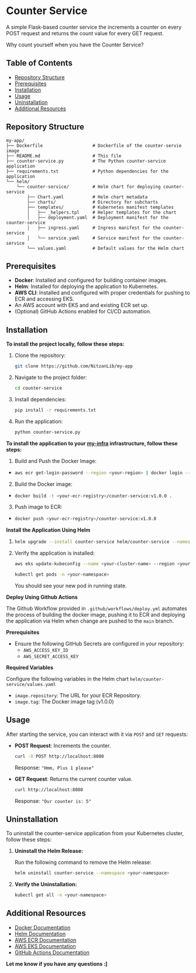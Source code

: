 # Counter Service
A simple Flask-based counter service the increments a counter on every POST request and returns the count value for every GET request.

Why count yourself when you have the Counter Service?

## Table of Contents

- [Repository Structure](#repository-structure)
- [Prerequisites](#prerequisites)
- [Installation](#installation)
- [Usage](#usage)
- [Uninstallation](#uninstallation)
- [Additional Resources](additional-resources)

## Repository Structure

```
my-app/
├── Dockerfile                   # Dockerfile of the counter-servie image
├── README.md                    # This file
├── counter-service.py           # The Python counter-service application
├── requirements.txt             # Python dependencies for the application
└── helm/
    └── counter-service/         # Helm chart for deploying counter-service
        ├── Chart.yaml           # Helm chart metadata
        ├── charts/              # Directory for subcharts
        ├── templates/           # Kubernetes manifest templates
        │   ├── _helpers.tpl     # Helper templates for the chart
        │   ├── deployment.yaml  # Deployment manifest for the counter-service
        │   ├── ingress.yaml     # Ingress manifest for the counter-service
        │   └── service.yaml     # Service manifest for the counter-service
        └── values.yaml          # Default values for the Helm chart
```

## Prerequisites

- **Docker**: Installed and configured for building container images.
- **Helm**: Installed for deploying the application to Kubernetes.
- **AWS CLI**: Installed and configured with proper credentials for pushing to ECR and accessing EKS.
- An AWS account with EKS and and existing ECR set up.
- (Optional) GitHub Actions enabled for CI/CD automation.

## Installation

**To install the project locally, follow these steps:**

1. Clone the repository:
   ```bash
   git clone https://github.com/NitzanLib/my-app
   ```
2. Navigate to the project folder:
   ```bash
   cd counter-service
   ```
3. Install dependencies:
   ```bash
   pip install -r requirements.txt
   ```
4. Run the application:
   ```bash
   python counter-service.py
   ```

**To install the application to your [my-infra](https://github.com/NitzanLib/my-infra) infrastructure, follow these steps:**

1. Build and Push the Docker Image:

- ```bash
  aws ecr get-login-password --region <your-region> | docker login --username AWS --password-stdin <your-ecr-registry>
  ```

2. Build the Docker image:

- ```bash
  docker build -t <your-ecr-registry>/counter-service:v1.0.0 .
  ```
3. Push image to ECR:
- ```bash
  docker push <your-ecr-registry>/counter-service:v1.0.0
  ```


**Install the Application Using Helm**

1. ```bash
   helm upgrade --install counter-service helm/counter-service --namespace <your-namespace> --create-namespace --set image.repository=<your-ecr-registry>/counter-service --set image.tag=v1.0.0
   ```
  
3. Verify the application is installed:
    ```bash
    aws eks update-kubeconfig --name <your-cluster-name> --region <your-aws-region>
    ```
    ```bash
    kubectl get pods -n <your-namespace>
    ```
    You should see your new pod in running state.
   

**Deploy Using Github Actions**

The Github Workflow provided in ```.github/workflows/deploy.yml``` automates the process of building the docker image, pushing it to ECR and deploying the application via Helm when change are pushed to the ```main``` branch.

**Prerequisites**
- Ensure the following GitHub Secrets are configured in your repository:
  - ```AWS_ACCESS_KEY_ID```
  - ```AWS_SECRET_ACCESS_KEY```

**Required Variables**

Configure the following variables in the Helm chart ```helm/counter-service/values.yaml```
   - ```image.repository```: The URL for your ECR Repository.
   - ```image.tag```: The Docker image tag (v1.0.0)


## Usage

After starting the service, you can interact with it via `POST` and `GET` requests:

- **POST Request**: Increments the counter.
  ```bash
  curl -X POST http://localhost:8080
  ```
  Response: `"Hmm, Plus 1 please"`

- **GET Request**: Returns the current counter value.
  ```bash
  curl http://localhost:8080
  ```
  Response: `"Our counter is: 5"`

## Uninstallation

To uninstall the counter-service application from your Kubernetes cluster, follow these steps:

1. **Uninstall the Helm Release:**

   Run the following command to remove the Helm release:
   ```bash
   helm uninstall counter-service --namespace <your-namespace>
   ```
2. **Verify the Uninstallation:**
   ```bash
   kubectl get all -n <your-namespace>
   ```

## Additional Resources

- [Docker Documentation](https://docs.docker.com)
- [Helm Documentation](https://helm.sh/docs/)
- [AWS ECR Documentation](https://docs.aws.amazon.com/AmazonECR/latest/userguide/what-is-ecr.html)
- [AWS EKS Documentation](https://docs.aws.amazon.com/eks/latest/userguide/what-is-eks.html)
- [GitHub Actions Documentation](https://docs.github.com/en/actions)



**Let me know if you have any questions :]**
